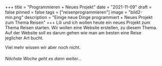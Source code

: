 +++
title = "Programmieren + Neues Projekt"
date = "2021-11-09"
draft = false
pinned = false
tags = ["reisenprogrammieren"]
image = "bild2-min.png"
description = "Einige neue Dinge programmiert + Neues Projekt zum Thema Reisen"
+++
Lili und ich wollen heute ein neues Projekt zum Thema Reisen starten. Wir wollen eine Website erstellen, zu diesem Thema. Auf der Website soll es darum gehen wie man am besten eine Reise jeglicher Art bucht. 

Viel mehr wissen wir aber noch nicht. 

###### *Nächste Woche geht es dann weiter...*
